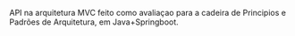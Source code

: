 API na arquitetura MVC feito como avaliaçao para a cadeira de Principios e Padrões de Arquitetura, em Java+Springboot.
